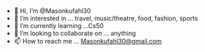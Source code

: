 - 👋 Hi, I’m @Masonkufahl30
- 👀 I’m interested in ... travel, music/theatre, food, fashion, sports
- 🌱 I’m currently learning ...Cs50
- 💞️ I’m looking to collaborate on ... anything
- 📫 How to reach me ... Masonkufahl30@gmail.com

<!---
Masonkufahl30/Masonkufahl30 is a ✨ special ✨ repository because its `README.md` (this file) appears on your GitHub profile.
You can click the Preview link to take a look at your changes.
--->
